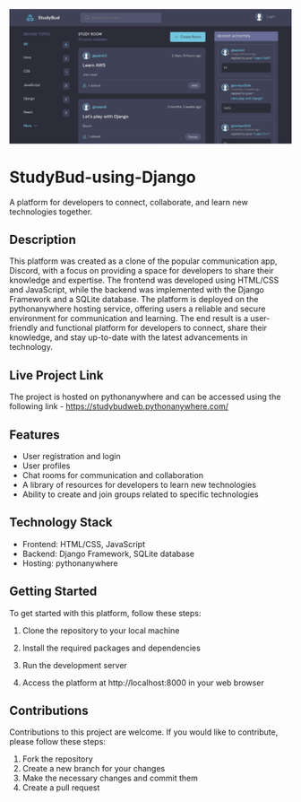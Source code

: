 ![StudyBud-using-Django](./banner.png)

# StudyBud-using-Django

A platform for developers to connect, collaborate, and learn new technologies together.

## Description

This platform was created as a clone of the popular communication app, Discord, with a focus on providing a space for developers to share their knowledge and expertise. The frontend was developed using HTML/CSS and JavaScript, while the backend was implemented with the Django Framework and a SQLite database. The platform is deployed on the pythonanywhere hosting service, offering users a reliable and secure environment for communication and learning. The end result is a user-friendly and functional platform for developers to connect, share their knowledge, and stay up-to-date with the latest advancements in technology.

## Live Project Link

The project is hosted on pythonanywhere and can be accessed using the following link - https://studybudweb.pythonanywhere.com/

## Features

- User registration and login
- User profiles
- Chat rooms for communication and collaboration
- A library of resources for developers to learn new technologies
- Ability to create and join groups related to specific technologies

## Technology Stack

- Frontend: HTML/CSS, JavaScript
- Backend: Django Framework, SQLite database
- Hosting: pythonanywhere

## Getting Started

To get started with this platform, follow these steps:

1. Clone the repository to your local machine

2. Install the required packages and dependencies

3. Run the development server

4. Access the platform at http://localhost:8000 in your web browser

## Contributions

Contributions to this project are welcome. If you would like to contribute, please follow these steps:

1. Fork the repository
2. Create a new branch for your changes
3. Make the necessary changes and commit them
4. Create a pull request

